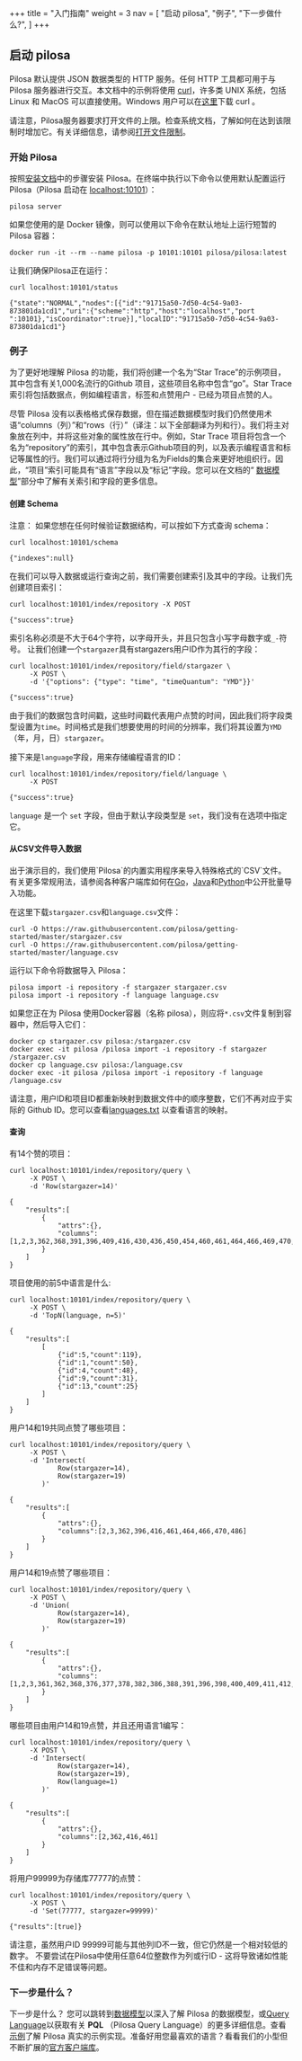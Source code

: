 +++
title = "入门指南"
weight = 3
nav = [
     "启动 pilosa",
     "例子",
     "下一步做什么?",
]
+++

## 启动 pilosa

Pilosa 默认提供 JSON 数据类型的 HTTP 服务。任何 HTTP 工具都可用于与 Pilosa 服务器进行交互。本文档中的示例将使用 [curl](https://curl.haxx.se/)，许多类 UNIX 系统，包括 Linux 和 MacOS 可以直接使用。Windows 用户可以在[这里](https://curl.haxx.se/download.html)下载 curl 。

<div class="note">
    <p>请注意，Pilosa服务器要求打开文件的上限。检查系统文档，了解如何在达到该限制时增加它。有关详细信息，请参阅<a href="administration.md#open-file-limits">打开文件限制</a>。</p>
</div>

### 开始 Pilosa

按照[安装文档](installation.md)中的步骤安装 Pilosa。在终端中执行以下命令以使用默认配置运行Pilosa（Pilosa 启动在 [localhost:10101](http://localhost:10101)）：

```
pilosa server
```
如果您使用的是 Docker 镜像，则可以使用以下命令在默认地址上运行短暂的 Pilosa 容器：
```
docker run -it --rm --name pilosa -p 10101:10101 pilosa/pilosa:latest
```

让我们确保Pilosa正在运行：
``` request
curl localhost:10101/status
```
``` response
{"state":"NORMAL","nodes":[{"id":"91715a50-7d50-4c54-9a03-873801da1cd1","uri":{"scheme":"http","host":"localhost","port
":10101},"isCoordinator":true}],"localID":"91715a50-7d50-4c54-9a03-873801da1cd1"}
```

### 例子

为了更好地理解 Pilosa 的功能，我们将创建一个名为“Star Trace”的示例项目，其中包含有关1,000名流行的Github 项目，这些项目名称中包含“go”。Star Trace 索引将包括数据点，例如编程语言，标签和点赞用户 - 已经为项目点赞的人。

尽管 Pilosa 没有以表格格式保存数据，但在描述数据模型时我们仍然使用术语“columns（列）”和“rows（行）”（译注：以下全部翻译为列和行）。我们将主对象放在列中，并将这些对象的属性放在行中。例如，Star Trace 项目将包含一个名为“repository”的索引，其中包含表示Github项目的列，以及表示编程语言和标记等属性的行。我们可以通过将行分组为名为Fields的集合来更好地组织行。因此，“项目”索引可能具有“语言”字段以及“标记”字段。您可以在文档的“ [数据模型](data-model.md)”部分中了解有关索引和字段的更多信息。

#### 创建 Schema

注意：
如果您想在任何时候验证数据结构，可以按如下方式查询 schema：



``` request
curl localhost:10101/schema
```
``` response
{"indexes":null}
```

在我们可以导入数据或运行查询之前，我们需要创建索引及其中的字段。让我们先创建项目索引：
``` request
curl localhost:10101/index/repository -X POST
```
``` response
{"success":true}
```
索引名称必须是不大于64个字符，以字母开头，并且只包含小写字母数字或`_-`符号。
让我们创建一个`stargazer`具有stargazers用户ID作为其行的字段：

``` request
curl localhost:10101/index/repository/field/stargazer \
     -X POST \
     -d '{"options": {"type": "time", "timeQuantum": "YMD"}}'
```
``` response
{"success":true}
```

由于我们的数据包含时间戳，这些时间戳代表用户点赞的时间，因此我们将字段类型设置为`time`。时间格式是我们想要使用的时间的分辨率，我们将其设置为`YMD`（年，月，日）`stargazer`。

接下来是`language`字段，用来存储编程语言的ID：
``` request
curl localhost:10101/index/repository/field/language \
     -X POST
```
``` response
{"success":true}
```
`language` 是一个 `set` 字段，但由于默认字段类型是 `set`，我们没有在选项中指定它。

#### 从CSV文件导入数据

<div class="note">
    <p>出于演示目的，我们使用`Pilosa`的内置实用程序来导入特殊格式的`CSV`文件。有关更多常规用法，请参阅各种客户端库如何在<a href="https://github.com/pilosa/go-pilosa/blob/master/docs/imports-exports.md">Go</a>，<a href="https://github.com/pilosa/java-pilosa/blob/master/docs/imports.md">Java</a>和<a href="https://github.com/pilosa/python-pilosa/tree/master/docs/imports.md">Python</a>中公开批量导入功能。</p>
</div>

在这里下载`stargazer.csv`和`language.csv`文件：

```
curl -O https://raw.githubusercontent.com/pilosa/getting-started/master/stargazer.csv
curl -O https://raw.githubusercontent.com/pilosa/getting-started/master/language.csv
```

运行以下命令将数据导入 Pilosa：

```
pilosa import -i repository -f stargazer stargazer.csv
pilosa import -i repository -f language language.csv
```

如果您正在为 Pilosa 使用Docker容器（名称 pilosa），则应将`*.csv`文件复制到容器中，然后导入它们：
```
docker cp stargazer.csv pilosa:/stargazer.csv
docker exec -it pilosa /pilosa import -i repository -f stargazer /stargazer.csv
docker cp language.csv pilosa:/language.csv
docker exec -it pilosa /pilosa import -i repository -f language /language.csv
```

请注意，用户ID和项目ID都重新映射到数据文件中的顺序整数，它们不再对应于实际的 Github ID。您可以查看[languages.txt](https://github.com/pilosa/getting-started/blob/master/languages.txt) 以查看语言的映射。

#### 查询

有14个赞的项目：
``` request
curl localhost:10101/index/repository/query \
     -X POST \
     -d 'Row(stargazer=14)'
```
``` response
{
    "results":[
        {
            "attrs":{},
            "columns":[1,2,3,362,368,391,396,409,416,430,436,450,454,460,461,464,466,469,470,483,484,486,490,491,503,504,514]
        }
    ]
}
```

项目使用的前5中语言是什么:
``` request
curl localhost:10101/index/repository/query \
     -X POST \
     -d 'TopN(language, n=5)'
```
``` response
{
    "results":[
        [
            {"id":5,"count":119},
            {"id":1,"count":50},
            {"id":4,"count":48},
            {"id":9,"count":31},
            {"id":13,"count":25}
        ]
    ]
}
```

用户14和19共同点赞了哪些项目：
``` request
curl localhost:10101/index/repository/query \
     -X POST \
     -d 'Intersect(
            Row(stargazer=14), 
            Row(stargazer=19)
        )'
```
``` response
{
    "results":[
        {
            "attrs":{},
            "columns":[2,3,362,396,416,461,464,466,470,486]
        }
    ]
}
```

用户14和19点赞了哪些项目：
``` request
curl localhost:10101/index/repository/query \
     -X POST \
     -d 'Union(
            Row(stargazer=14), 
            Row(stargazer=19)
        )'
```
``` response
{
    "results":[
        {
            "attrs":{},
            "columns":[1,2,3,361,362,368,376,377,378,382,386,388,391,396,398,400,409,411,412,416,426,428,430,435,436,450,452,453,454,456,460,461,464,465,466,469,470,483,484,486,487,489,490,491,500,503,504,505,512,514]
        }
    ]
}
```

哪些项目由用户14和19点赞，并且还用语言1编写：
``` request
curl localhost:10101/index/repository/query \
     -X POST \
     -d 'Intersect(
            Row(stargazer=14), 
            Row(stargazer=19),
            Row(language=1)
        )'
```
``` response
{
    "results":[
        {
            "attrs":{},
            "columns":[2,362,416,461]
        }
    ]
}
```
将用户99999为存储库77777的点赞：
``` request
curl localhost:10101/index/repository/query \
     -X POST \
     -d 'Set(77777, stargazer=99999)'
```
``` response
{"results":[true]}
```

请注意，虽然用户ID 99999可能与其他列ID不一致，但它仍然是一个相对较低的数字。
不要尝试在Pilosa中使用任意64位整数作为列或行ID - 这将导致诸如性能不佳和内存不足错误等问题。


### 下一步是什么？

下一步是什么？
您可以跳转到[数据模型](data-model.md)以深入了解 Pilosa 的数据模型，或[Query Language](query-language.md)以获取有关 **PQL** （Pilosa Query Language）的更多详细信息。查看[示例](examples.md)了解 Pilosa 真实的示例实现。准备好用您最喜欢的语言？看看我们的小型但不断扩展的[官方客户端库](client-libraries.md)。
